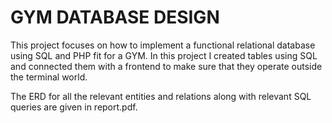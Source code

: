 # GYM DATABASE DESIGN
This project focuses on how to implement a functional relational database using SQL and PHP fit for a GYM.
In this project I created tables using SQL and connected them with a frontend to make sure that they operate outside the terminal world.

The ERD for all the relevant entities and relations along with relevant SQL queries are given in report.pdf.
